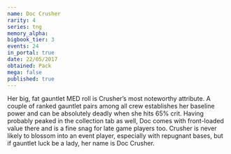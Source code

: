 ```yaml
---
name: Doc Crusher
rarity: 4
series: tng
memory_alpha:
bigbook_tier: 3
events: 24
in_portal: true
date: 22/05/2017
obtained: Pack
mega: false
published: true
---
```


Her big, fat gauntlet MED roll is Crusher’s most noteworthy attribute. A couple of ranked gauntlet pairs among all crew establishes her baseline power and can be absolutely deadly when she hits 65% crit. Having probably peaked in the collection tab as well, Doc comes with front-loaded value there and is a fine snag for late game players too. Crusher is never likely to blossom into an event player, especially with repugnant bases, but if gauntlet luck be a lady, her name is Doc Crusher.
